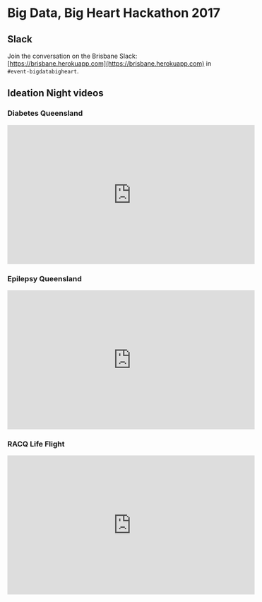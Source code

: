 # Big Data, Big Heart Hackathon 2017

## Slack 

Join the conversation on the Brisbane Slack: [https://brisbane.herokuapp.com](https://brisbane.herokuapp.com) in `#event-bigdatabigheart`.

## Ideation Night videos

### Diabetes Queensland

<iframe width="560" height="315" src="https://www.youtube.com/embed/sJc7rE_CCkQ" frameborder="0" allowfullscreen></iframe>

### Epilepsy Queensland

<iframe width="560" height="315" src="https://www.youtube.com/embed/zrzR3TYcicY" frameborder="0" allowfullscreen></iframe>

### RACQ Life Flight

<iframe width="560" height="315" src="https://www.youtube.com/embed/qIBI-YkUFOg" frameborder="0" allowfullscreen></iframe>
